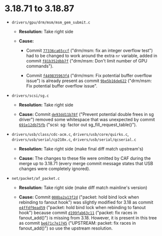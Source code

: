 # 3.18.71 to 3.18.87

* `drivers/gpu/drm/msm/msm_gem_submit.c`

  * **Resolution:** Take right side

  * **Cause:**

    * Commit [`77336ca65ccf`](https://git.kernel.org/pub/scm/linux/kernel/git/stable/linux-stable.git/commit/?id=77336ca65ccf544bbca59d55b0a1bb10bf420fe3) ("drm/msm: fix an integer overflow test") had to be changed to work around the extra `nr` variable, added in commit [`f81b352dbb7f`](https://source.codeaurora.org/quic/la/kernel/msm-3.18/commit/?id=f81b352dbb7f8ecd938527e2c8da7523b8ea63eb) ("drm/msm: Don't limit number of GPU commands").

    * Commit [`f449835963f4`](https://git.kernel.org/pub/scm/linux/kernel/git/stable/linux-stable.git/commit/?id=f449835963f47a3755d2f893a49928cf8d7ca58e) ("drm/msm: Fix potential buffer overflow issue") is already present as commit [`9be5b16de622`](https://source.codeaurora.org/quic/la/kernel/msm-3.18/commit/?id=9be5b16de622c2426408425e3df29e945cd21d37) ("drm/msm: Fix potential buffer overflow issue".


* `drivers/scsi/sg.c`

  * **Resolution:** Take right side

  * **Cause:** Commit [`de93dd11b78f`](https://source.codeaurora.org/quic/la/kernel/msm-3.18/commit/?id=de93dd11b78f31a9ec77e072cb413ebb15f3de29) ("Prevent potential double frees in sg driver") removed some whitespace that was unexpected by commit [`691e12db75fb`](https://git.kernel.org/pub/scm/linux/kernel/git/stable/linux-stable.git/commit/?id=691e12db75fb7f55bbbf8c1fea7d462eb1a5e38a) ("scsi: sg: factor out sg_fill_request_table()").


* `drivers/usb/class/cdc-acm.c`, `drivers/usb/core/quirks.c`, `drivers/usb/serial/cp210x.c`, `drivers/usb/serial/qcserial.c`

  * **Resolution:** Take right side (make final diff match upstream's)

  * **Cause:** The changes to these file were omitted by CAF during the merge up to 3.18.71 (every merge commit message states that USB changes were completely ignored).


* `net/packet/af_packet.c`

  * **Resolution:** Take right side (make diff match mainline's version)

  * **Cause:** Commit [`008ba2a13f2d`](https://git.kernel.org/pub/scm/linux/kernel/git/stable/linux-stable.git/commit/?id=008ba2a13f2d04c947adc536d19debb8fe66f110) ("packet: hold bind lock when rebinding to fanout hook") was slightly modified for 3.18 as commit [`e4ffdf9ead59`](https://git.kernel.org/pub/scm/linux/kernel/git/stable/linux-stable.git/commit/?id=e4ffdf9ead59a909f2824a4270356909d6d64380) ("packet: hold bind lock when rebinding to fanout hook") because commit [`d199fab63c11`](https://git.kernel.org/pub/scm/linux/kernel/git/stable/linux-stable.git/commit/?id=d199fab63c11998a602205f7ee7ff7c05c97164b) ("packet: fix races in fanout_add()") is missing from 3.18. However, it is present in this tree as commit [`be671c7e1745`](https://source.codeaurora.org/quic/la/kernel/msm-3.18/commit/?id=be671c7e17454b4f144a8e05268a6071748a8791) ("UPSTREAM: packet: fix races in fanout_add()") so use the upstream resolution.
